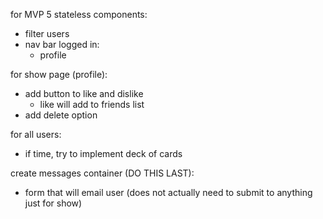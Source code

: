 for MVP 5 stateless components:
- filter users
- nav bar logged in:
    - profile

for show page (profile):
- add button to like and dislike
    - like will add to friends list
- add delete option

for all users:
- if time, try to implement deck of cards


create messages container (DO THIS LAST):
- form that will email user (does not actually need to submit to anything just for show)

